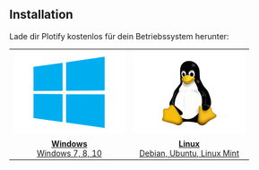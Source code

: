 ## Installation

Lade dir Plotify kostenlos für dein Betriebssystem herunter:

<table>
    <tr>
        <td align="center" width="50%">
            <a href="https://github.com/SebastianSchmidt/plotify/releases">
                <img src="docs/windows-logo.png" />
            </a>
         </td>
        <td align="center" width="50%">
            <a href="https://github.com/SebastianSchmidt/plotify/releases">
                <img src="docs/linux-logo.png" />
            </a>
        </td>
    </tr>
    <tr>
        <td align="center">
            <a href="https://github.com/SebastianSchmidt/plotify/releases">
                <b>Windows</b><br />
                Windows 7, 8, 10
            </a>
        </td>
        <td align="center">
            <a href="https://github.com/SebastianSchmidt/plotify/releases">
                <b>Linux</b><br />
                Debian, Ubuntu, Linux Mint
            </a>
        </td>
    </tr>
</table>

